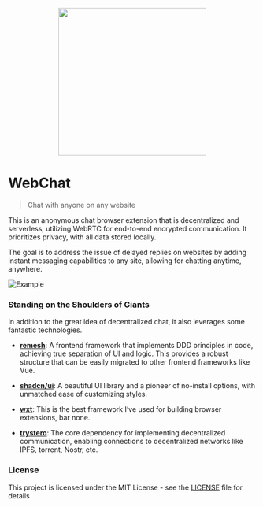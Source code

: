 <p align="center">
  <img src="https://github.com/molvqingtai/WebChat/blob/master/src/public/logo.png" width="300px"/>
</p>

# WebChat

> Chat with anyone on any website



This is an anonymous chat browser extension that is decentralized and serverless, utilizing WebRTC for end-to-end encrypted communication. It prioritizes privacy, with all data stored locally.

 The goal is to address the issue of delayed replies on websites by adding instant messaging capabilities to any site, allowing for chatting anytime, anywhere.



![Example](https://github.com/molvqingtai/WebChat/blob/master/src/public/Example.png)



### Standing on the Shoulders of Giants

In addition to the great idea of decentralized chat, it also leverages some fantastic technologies.

* **[remesh](https://github.com/remesh-js/remesh)**: A frontend framework that implements DDD principles in code, achieving true separation of UI and logic. This provides a robust structure that can be easily migrated to other frontend frameworks like Vue.

* **[shadcn/ui](https://ui.shadcn.com/)**: A beautiful UI library and a pioneer of no-install options, with unmatched ease of customizing styles.

* **[wxt](https://wxt.dev/)**: This is the best framework I’ve used for building browser extensions, bar none.

* **[trystero](https://github.com/dmotz/trystero)**: The core dependency for implementing decentralized communication, enabling connections to decentralized networks like IPFS, torrent, Nostr, etc.



### License

This project is licensed under the MIT License - see the [LICENSE](https://github.com/molvqingtai/WebChat/blob/master/LICENSE) file for details

